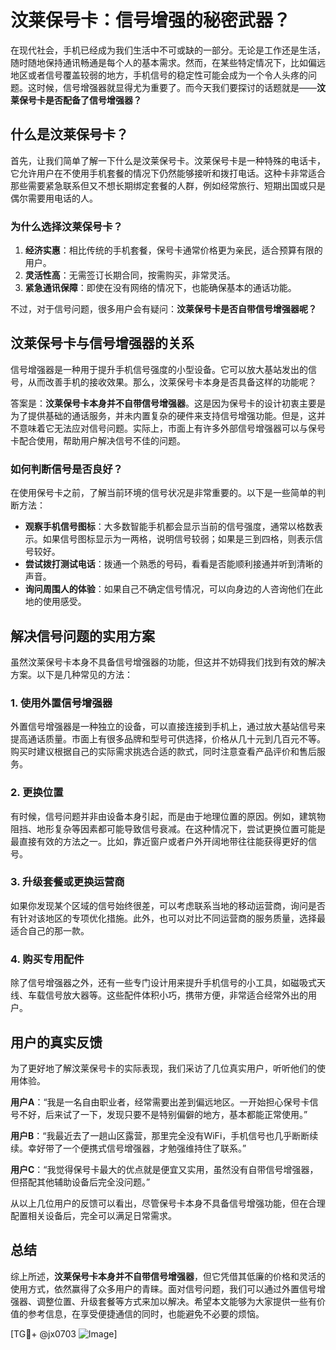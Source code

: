 # 汶莱保号卡：信号增强的秘密武器？

在现代社会，手机已经成为我们生活中不可或缺的一部分。无论是工作还是生活，随时随地保持通讯畅通是每个人的基本需求。然而，在某些特定情况下，比如偏远地区或者信号覆盖较弱的地方，手机信号的稳定性可能会成为一个令人头疼的问题。这时候，信号增强器就显得尤为重要了。而今天我们要探讨的话题就是——**汶莱保号卡是否配备了信号增强器？**

## 什么是汶莱保号卡？

首先，让我们简单了解一下什么是汶莱保号卡。汶莱保号卡是一种特殊的电话卡，它允许用户在不使用手机套餐的情况下仍然能够接听和拨打电话。这种卡非常适合那些需要紧急联系但又不想长期绑定套餐的人群，例如经常旅行、短期出国或只是偶尔需要用电话的人。

### 为什么选择汶莱保号卡？

1. **经济实惠**：相比传统的手机套餐，保号卡通常价格更为亲民，适合预算有限的用户。
2. **灵活性高**：无需签订长期合同，按需购买，非常灵活。
3. **紧急通讯保障**：即使在没有网络的情况下，也能确保基本的通话功能。

不过，对于信号问题，很多用户会有疑问：**汶莱保号卡是否自带信号增强器呢？**

## 汶莱保号卡与信号增强器的关系

信号增强器是一种用于提升手机信号强度的小型设备。它可以放大基站发出的信号，从而改善手机的接收效果。那么，汶莱保号卡本身是否具备这样的功能呢？

答案是：**汶莱保号卡本身并不自带信号增强器**。这是因为保号卡的设计初衷主要是为了提供基础的通话服务，并未内置复杂的硬件来支持信号增强功能。但是，这并不意味着它无法应对信号问题。实际上，市面上有许多外部信号增强器可以与保号卡配合使用，帮助用户解决信号不佳的问题。

### 如何判断信号是否良好？

在使用保号卡之前，了解当前环境的信号状况是非常重要的。以下是一些简单的判断方法：

- **观察手机信号图标**：大多数智能手机都会显示当前的信号强度，通常以格数表示。如果信号图标显示为一两格，说明信号较弱；如果是三到四格，则表示信号较好。
- **尝试拨打测试电话**：拨通一个熟悉的号码，看看是否能顺利接通并听到清晰的声音。
- **询问周围人的体验**：如果自己不确定信号情况，可以向身边的人咨询他们在此地的使用感受。

## 解决信号问题的实用方案

虽然汶莱保号卡本身不具备信号增强器的功能，但这并不妨碍我们找到有效的解决方案。以下是几种常见的方法：

### 1. 使用外置信号增强器

外置信号增强器是一种独立的设备，可以直接连接到手机上，通过放大基站信号来提高通话质量。市面上有很多品牌和型号可供选择，价格从几十元到几百元不等。购买时建议根据自己的实际需求挑选合适的款式，同时注意查看产品评价和售后服务。

### 2. 更换位置

有时候，信号问题并非由设备本身引起，而是由于地理位置的原因。例如，建筑物阻挡、地形复杂等因素都可能导致信号衰减。在这种情况下，尝试更换位置可能是最直接有效的方法之一。比如，靠近窗户或者户外开阔地带往往能获得更好的信号。

### 3. 升级套餐或更换运营商

如果你发现某个区域的信号始终很差，可以考虑联系当地的移动运营商，询问是否有针对该地区的专项优化措施。此外，也可以对比不同运营商的服务质量，选择最适合自己的那一款。

### 4. 购买专用配件

除了信号增强器之外，还有一些专门设计用来提升手机信号的小工具，如磁吸式天线、车载信号放大器等。这些配件体积小巧，携带方便，非常适合经常外出的用户。

## 用户的真实反馈

为了更好地了解汶莱保号卡的实际表现，我们采访了几位真实用户，听听他们的使用体验。

**用户A**：“我是一名自由职业者，经常需要出差到偏远地区。一开始担心保号卡信号不好，后来试了一下，发现只要不是特别偏僻的地方，基本都能正常使用。”

**用户B**：“我最近去了一趟山区露营，那里完全没有WiFi，手机信号也几乎断断续续。幸好带了一个便携式信号增强器，才勉强维持住了联系。”

**用户C**：“我觉得保号卡最大的优点就是便宜又实用，虽然没有自带信号增强器，但搭配其他辅助设备后完全没问题。”

从以上几位用户的反馈可以看出，尽管保号卡本身不具备信号增强功能，但在合理配置相关设备后，完全可以满足日常需求。

## 总结

综上所述，**汶莱保号卡本身并不自带信号增强器**，但它凭借其低廉的价格和灵活的使用方式，依然赢得了众多用户的青睐。面对信号问题，我们可以通过外置信号增强器、调整位置、升级套餐等方式来加以解决。希望本文能够为大家提供一些有价值的参考信息，在享受便捷通信的同时，也能避免不必要的烦恼。

[TG💪+ @jx0703 ![Image](https://github.com/user-attachments/assets/dbca1d08-cadb-493c-b0ec-ad6f7a83f270)]
